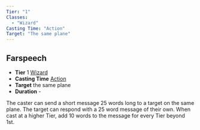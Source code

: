 ```yaml
---
Tier: "1"
Classes:
  - "Wizard"
Casting Time: "Action"
Target: "The same plane"
---
```

## Farspeech
- **Tier** 1 [Wizard](app://obsidian.md/SRD/Archetypes/Wizard.md)
- **Casting Time** [Action](app://obsidian.md/SRD/Glossary/Action.md)
- **Target** the same plane
- **Duration** -

The caster can send a short message 25 words long to a target on the same plane. The target can respond with a 25 word message of their own. When cast at a higher Tier, add 10 words to the message for every Tier beyond 1st.